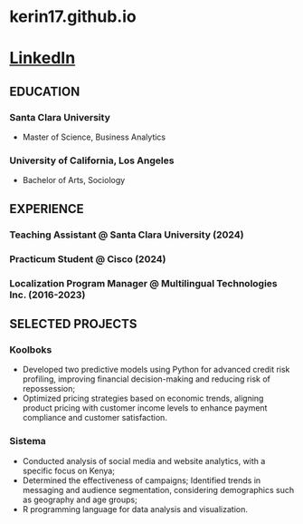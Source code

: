 # kerin17.github.io
# [LinkedIn](https://www.linkedin.com/in/kerin-w-67445690/)

## EDUCATION
### Santa Clara University  
- Master of Science, Business Analytics

### University of California, Los Angeles
- Bachelor of Arts, Sociology

## EXPERIENCE
### Teaching Assistant @ Santa Clara University (2024)
### Practicum Student @ Cisco (2024)
### Localization Program Manager @ Multilingual Technologies Inc. (2016-2023)

## SELECTED PROJECTS
### Koolboks
- Developed two predictive models using Python for advanced credit risk profiling, improving
financial decision-making and reducing risk of repossession;
- Optimized pricing strategies based on economic trends, aligning product pricing with customer
income levels to enhance payment compliance and customer satisfaction.

### Sistema
- Conducted analysis of social media and website analytics, with a specific focus on Kenya;
- Determined the effectiveness of campaigns; Identified trends in messaging and audience
segmentation, considering demographics such as geography and age groups;
- R programming language for data analysis and visualization.
